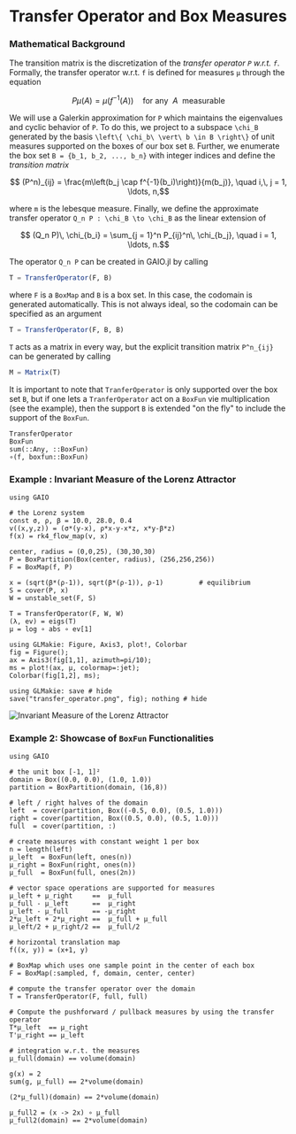 # Transfer Operator and Box Measures

### Mathematical Background
The transition matrix is the discretization of the _transfer operator ``P`` w.r.t. ``f``_. Formally, the transfer operator w.r.t. ``f`` is defined for measures ``μ`` through the equation
```math
P\mu(A) = \mu (f^{-1}(A)) \quad \text{for any} \ \ A \ \ \text{measurable}
```
We will use a Galerkin approximation for ``P`` which maintains the eigenvalues and cyclic behavior of ``P``. To do this, we project to a subspace ``\chi_B`` generated by the basis ``\left\{ \chi_b\ \vert\ b \in B \right\}`` 
of unit measures supported on the boxes of our box set ``B``. Further, we enumerate the box set ``B = {b_1, b_2, ..., b_n}`` with integer indices and define the _transition matrix_ 
```math
    (P^n)_{ij} = \frac{m\left(b_j \cap f^{-1}(b_i)\right)}{m(b_j)}, \quad i,\, j = 1, \ldots, n,
```
where ``m`` is the lebesque measure. Finally, we define the approximate transfer operator ``Q_n P : \chi_B \to \chi_B`` as the linear extension of 
```math
    (Q_n P)\, \chi_{b_i} = \sum_{j = 1}^n P_{ij}^n\, \chi_{b_j}, \quad i = 1, \ldots, n.
```
The operator ``Q_n P`` can be created in GAIO.jl by calling 
```julia
T = TransferOperator(F, B)
```
where `F` is a `BoxMap` and `B` is a box set. In this case, the codomain is generated automatically. This is not always ideal, so the codomain can be specified as an argument
```julia
T = TransferOperator(F, B, B)
```
`T` acts as a matrix in every way, but the explicit transition matrix ``P^n_{ij}`` can be generated by calling 
```julia
M = Matrix(T)
```
It is important to note that `TranferOperator` is only supported over the box set `B`, but if one lets a `TranferOperator` act on a `BoxFun` vie multiplication (see the example), then the support `B` is extended "on the fly" to include the support of the `BoxFun`.

```@docs
TransferOperator
BoxFun
sum(::Any, ::BoxFun)
∘(f, boxfun::BoxFun)
```

### Example : Invariant Measure of the Lorenz Attractor

```@example 1
using GAIO

# the Lorenz system
const σ, ρ, β = 10.0, 28.0, 0.4
v((x,y,z)) = (σ*(y-x), ρ*x-y-x*z, x*y-β*z)
f(x) = rk4_flow_map(v, x)

center, radius = (0,0,25), (30,30,30)
P = BoxPartition(Box(center, radius), (256,256,256))
F = BoxMap(f, P)

x = (sqrt(β*(ρ-1)), sqrt(β*(ρ-1)), ρ-1)         # equilibrium
S = cover(P, x)
W = unstable_set(F, S)

T = TransferOperator(F, W, W)
(λ, ev) = eigs(T)
μ = log ∘ abs ∘ ev[1]
```

```@example 1
using GLMakie: Figure, Axis3, plot!, Colorbar
fig = Figure();
ax = Axis3(fig[1,1], azimuth=pi/10);
ms = plot!(ax, μ, colormap=:jet);
Colorbar(fig[1,2], ms);

using GLMakie: save # hide
save("transfer_operator.png", fig); nothing # hide
```

![Invariant Measure of the Lorenz Attractor](transfer_operator.png)

### Example 2: Showcase of `BoxFun` Functionalities

```@example 2
using GAIO

# the unit box [-1, 1]²
domain = Box((0.0, 0.0), (1.0, 1.0))
partition = BoxPartition(domain, (16,8))

# left / right halves of the domain
left  = cover(partition, Box((-0.5, 0.0), (0.5, 1.0)))
right = cover(partition, Box((0.5, 0.0), (0.5, 1.0)))
full  = cover(partition, :)

# create measures with constant weight 1 per box
n = length(left)
μ_left  = BoxFun(left, ones(n))
μ_right = BoxFun(right, ones(n))
μ_full  = BoxFun(full, ones(2n))

# vector space operations are supported for measures
μ_left + μ_right     ==  μ_full
μ_full - μ_left      ==  μ_right
μ_left - μ_full      == -μ_right
2*μ_left + 2*μ_right ==  μ_full + μ_full
μ_left/2 + μ_right/2 ==  μ_full/2

# horizontal translation map
f((x, y)) = (x+1, y)

# BoxMap which uses one sample point in the center of each box
F = BoxMap(:sampled, f, domain, center, center)

# compute the transfer operator over the domain
T = TransferOperator(F, full, full)

# Compute the pushforward / pullback measures by using the transfer operator
T*μ_left  == μ_right
T'μ_right == μ_left

# integration w.r.t. the measures
μ_full(domain) == volume(domain)

g(x) = 2
sum(g, μ_full) == 2*volume(domain)

(2*μ_full)(domain) == 2*volume(domain)

μ_full2 = (x -> 2x) ∘ μ_full
μ_full2(domain) == 2*volume(domain)
```
